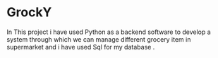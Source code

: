 # GrockY
In This project i have used Python as a backend software to develop a system through which we can manage different grocery item in supermarket  and i have used Sql for my database .
